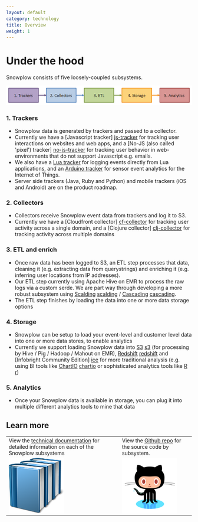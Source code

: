 ```yaml
---
layout: default
category: technology
title: Overview
weight: 1
---
```


# Under the hood

Snowplow consists of five loosely-coupled subsystems.

![architecture][architecture]

### 1. Trackers

* Snowplow data is generated by trackers and passed to a collector.
* Currently we have a [Javascript tracker] [js-tracker] for tracking user interactions on websites and web apps, and a [No-JS (also called 'pixel') tracker] [no-js-tracker] for tracking user behavior in web-environments that do not support Javascript e.g. emails. 
* We also have a [Lua tracker][lua-tracker] for logging events directly from Lua applications, and an [Arduino tracker][arduino-tracker] for sensor event analytics for the Internet of Things.
* Server side trackers (Java, Ruby and Python) and mobile trackers (iOS and Android) are on the product roadmap.

### 2. Collectors

* Collectors receive Snowplow event data from trackers and log it to S3.
* Currently we have a [Cloudfront collector] [cf-collector] for tracking user activity across a single domain, and a [Clojure collector] [clj-collector] for tracking activity across multiple domains

### 3. ETL and enrich

* Once raw data has been logged to S3, an ETL step processes that data, cleaning it (e.g. extracting data from querystrings) and enriching it (e.g. inferring user locations from IP addresses).
* Our ETL step currently using Apache Hive on EMR to process the raw logs via a custom serde. We are part way through developing a more robust subsystem using [Scalding] [scalding] / [Cascading] [cascading].
* The ETL step finishes by loading the data into one or more data storage options

### 4. Storage

* Snowplow can be setup to load your event-level and customer level data into one or more data stores, to enable analytics
* Currently we support loading Snowplow data into [S3] [s3] (for processing by Hive / Pig / Hadoop / Mahout on EMR), [Redshift] [redshift] and [Infobright Community Edition] [ice] for more traditional analysis (e.g. using BI tools like [ChartIO] [chartio] or sophisticated analytics tools like [R] [r])

### 5. Analytics

* Once your Snowplow data is available in storage, you can plug it into multiple different analytics tools to mine that data

## Learn more


<div id="tech-table-links">
	<table>
		<tr>
			<td>View the <a href="https://github.com/snowplow/snowplow/wiki/Snowplow%20technical%20documentation">technical documentation</a> for detailed information on each of the Snowplow subsystems</td>
			<td>View the <a href="http://github.com/snowplow/snowplow">Github repo</a> for the source code by subsystem.</td>
		</tr>
		<tr>
			<td><a href="https://github.com/snowplow/snowplow/wiki/Snowplow-technical-documentation"><img src="/static/img/technical-documentation.png" width="150" /></a></td>
			<td><a href="http://github.com/snowplow/snowplow"><img src="/static/img/github-repo.png" width="150" /></a></td>
		</tr>
	</table>
</div>





[js-tracker]: https://github.com/snowplow/snowplow/tree/master/1-trackers/javascript-tracker
[no-js-tracker]: https://github.com/snowplow/snowplow/tree/master/1-trackers/no-js-tracker
[cf-collector]: https://github.com/snowplow/snowplow/tree/master/2-collectors/cloudfront-collector
[clj-collector]: https://github.com/snowplow/snowplow/tree/master/2-collectors/clojure-collector

[scalding]: https://github.com/twitter/scalding
[cascading]: http://www.cascading.org/
[chartio]: http://chartio.com/
[redshift]: http://aws.amazon.com/redshift/
[ice]: http://www.infobright.org/
[s3]: http://aws.amazon.com/s3/
[redshift]: http://aws.amazon.com/redshift/

[github-repo]: http://github.com/snowplow/snowplow
[snowplow-wiki]: http://github.com/snowplow/snowplow/wiki
[setup-guide]: https://github.com/snowplow/snowplow/wiki/Setting-up-Snowplow
[tech-docs]: https://github.com/snowplow/snowplow/wiki/Snowplow%20technical%20documentation
[architecture]: /static/img/architecture.png
[r]: http://www.r-project.org/
[lua-tracker]: https://github.com/snowplow/snowplow/wiki/Lua-Tracker
[arduino-tracker]: https://github.com/snowplow/snowplow/wiki/Arduino-Tracker